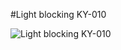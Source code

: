 #Light blocking KY-010

![Light blocking KY-010](https://user-images.githubusercontent.com/106613946/224573490-67466178-4a0b-4058-8138-03b677a7025f.png)
